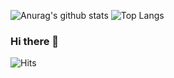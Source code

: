 
![Anurag's github stats](https://github-readme-stats.vercel.app/api?username=hyngsk&show_icons=true&theme=dracula)
![Top Langs](https://github-readme-stats.vercel.app/api/top-langs/?username=hyngsk&layout=compact)

### Hi there 👋
![Hits](https://hits.seeyoufarm.com/api/count/incr/badge.svg?url=https%3A%2F%2Fgithub.com%2Fhyngsk%2Fhit-counter&count_bg=%23847A7A&title_bg=%23F38C8C&title=hits&edge_flat=true)


<!--
**hyngsk/hyngsk** is a ✨ _special_ ✨ repository because its `README.md` (this file) appears on your GitHub profile.

Here are some ideas to get you started:

- 🔭 I’m currently working on ...
- 🌱 I’m currently learning ...
- 👯 I’m looking to collaborate on ...
- 🤔 I’m looking for help with ...
- 💬 Ask me about ...
- 📫 How to reach me: ...
- 😄 Pronouns: ...
- ⚡ Fun fact: ...
-->
